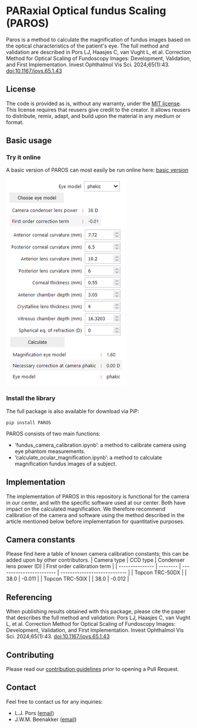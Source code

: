 # PARaxial Optical fundus Scaling (PAROS)

Paros is a method to calculate the magnification of fundus images based on the optical characteristics of the patient's eye. The full method and validation are described in Pors LJ, Haasjes C, van Vught L, et al. Correction Method for Optical Scaling of Fundoscopy Images: Development, Validation, and First Implementation. Invest Ophthalmol Vis Sci. 2024;65(1):43. [doi:10.1167/iovs.65.1.43](https://iovs.arvojournals.org/article.aspx?articleid=2793314)

## License

The code is provided as is, without any warranty, under the [MIT license](LICENSE). This license requires that reusers give credit to the creator. It allows reusers to distribute, remix, adapt, and build upon the material in any medium or format. 

## Basic usage


### Try it online
A basic version of PAROS can most easily be run online here: [basic version](https://mreye-lumc.github.io/PAROS)

[![Try PAROS online](https://raw.githubusercontent.com/MREYE-LUMC/PAROS/assets/assets/images/screenshot.png)](https://mreye-lumc.GitHub.io/PAROS)

### Install the library

The full package is also available for download via PiP:

```
pip install PAROS
``` 

PAROS consists of two main functions: 

- ‘fundus_camera_calibration.ipynb’: a method to calibrate camera using eye phantom measurements. 
- ‘calculate_ocular_magnification.ipynb’: a method to calculate magnification fundus images of a subject. 

## Implementation 

The implementation of PAROS in this repository is functional for the camera in our center, and with the specific software used at our center. Both have impact on the calculated magnification. We therefore recommend calibration of the camera and software using the method described in the article mentioned below before implementation for quantitative purposes.

## Camera constants

Please find here a table of known camera calibration constants; this can be added upon by other contributors. 
| Camera type     | CCD type | Condenser lens power (D) | First order calibration term |
| --------------- | -------- | ------------------------ | ---------------------------- |
| Topcon TRC-50DX |          | 38.0                     | -0.011                       |
| Topcon TRC-50IX |          | 38.0                     | -0.012                       |

## Referencing

When publishing results obtained with this package, please cite the paper that describes the full method and validation: Pors LJ, Haasjes C, van Vught L, et al. Correction Method for Optical Scaling of Fundoscopy Images: Development, Validation, and First Implementation. Invest Ophthalmol Vis Sci. 2024;65(1):43. [doi:10.1167/iovs.65.1.43](https://iovs.arvojournals.org/article.aspx?articleid=2793314)

## Contributing

Please read our [contribution guidelines](CONTRIBUTING.md) prior to opening a Pull Request.

## Contact

Feel free to contact us for any inquiries:

- L.J. Pors ([email](mailto:l.j.pors@lumc.nl))
- J.W.M. Beenakker ([email](mailto:j.w.m.beenakker@lumc.nl))
